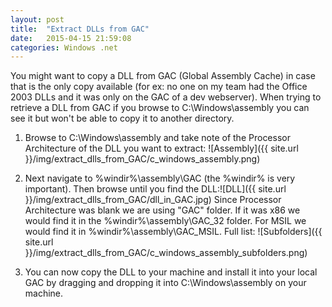```yaml
---
layout: post
title:  "Extract DLLs from GAC"
date:   2015-04-15 21:59:08
categories: Windows .net
---
```


You might want to copy a DLL from GAC (Global Assembly Cache) in case that is the only copy available (for ex: no one on my team had the Office 2003 DLLs and it was only on the GAC of a dev webserver). When trying to retrieve a DLL from GAC if you browse to C:\Windows\assembly you can see it but won't be able to copy it to another directory. 

1. Browse to C:\Windows\assembly and take note of the Processor Architecture of the DLL you want to extract: ![Assembly]({{ site.url }}/img/extract_dlls_from_GAC/c_windows_assembly.png)

2. Next navigate to %windir%\assembly\GAC (the %windir% is very important). Then browse until you find the DLL:![DLL]({{ site.url }}/img/extract_dlls_from_GAC/dll_in_GAC.jpg)
Since Processor Architecture was blank we are using "GAC" folder. If it was x86 we would find it in the %windir%\assembly\GAC_32 folder. For MSIL we would find it in %windir%\assembly\GAC_MSIL.
Full list:
![Subfolders]({{ site.url }}/img/extract_dlls_from_GAC/c_windows_assembly_subfolders.png)

3. You can now copy the DLL to your machine and install it into your local GAC by dragging and dropping it into C:\Windows\assembly on your machine.